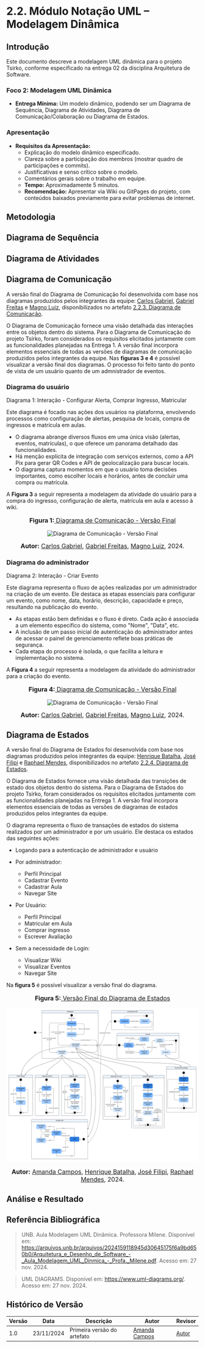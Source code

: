 # 2.2. Módulo Notação UML – Modelagem Dinâmica

## Introdução
Este documento descreve a modelagem UML dinâmica para o projeto Tsirko, conforme especificado na entrega 02 da disciplina Arquitetura de Software.

### Foco 2: Modelagem UML Dinâmica
- **Entrega Mínima:** Um modelo dinâmico, podendo ser um Diagrama de Sequência, Diagrama de Atividades, Diagrama de Comunicação/Colaboração ou Diagrama de Estados.

### Apresentação
- **Requisitos da Apresentação:**
    - Explicação do modelo dinâmico especificado.
    - Clareza sobre a participação dos membros (mostrar quadro de participações e commits).
    - Justificativas e senso crítico sobre o modelo.
    - Comentários gerais sobre o trabalho em equipe.
    - **Tempo:** Aproximadamente 5 minutos.
    - **Recomendação:** Apresentar via Wiki ou GitPages do projeto, com conteúdos baixados previamente para evitar problemas de internet.

## Metodologia

## Diagrama de Sequência

## Diagrama de Atividades

## Diagrama de Comunicação

A versão final do Diagrama de Comunicação foi desenvolvida com base nos diagramas produzidos pelos integrantes da equipe: [Carlos Gabriel](https://github.com/TheCarlosRamos), [Gabriel Freitas](https://github.com/gabrielfreitass1) e [Magno Luiz](https://github.com/magnluiz), disponibilizados no artefato [2.2.3. Diagrama de Comunicação](/Modelagem/2.2.3.DiagramaDeComunicacao.md).

O Diagrama de Comunicação fornece uma visão detalhada das interações entre os objetos dentro do sistema. Para o Diagrama de Comunicação do projeto Tsírko, foram considerados os requisitos elicitados juntamente com as funcionalidades planejadas na Entrega 1. A versão final incorpora elementos essenciais de todas as versões de diagramas de comunicação produzidos pelos integrantes da equipe. Nas **figuras 3 e 4** é possível visualizar a versão final dos diagramas.
O processo foi feito tanto do ponto de vista de um usuário quanto de um admnistrador de eventos.

### Diagrama do usuário
Diagrama 1: Interação - Configurar Alerta, Comprar Ingresso, Matricular

Este diagrama é focado nas ações dos usuários na plataforma, envolvendo processos como configuração de alertas, pesquisa de locais, compra de ingressos e matrícula em aulas.

- O diagrama abrange diversos fluxos em uma única visão (alertas, eventos, matrículas), o que oferece um panorama detalhado das funcionalidades.
- Há menção explícita de integração com serviços externos, como a API Pix para gerar QR Codes e API de geolocalização para buscar locais.
- O diagrama captura momentos em que o usuário toma decisões importantes, como escolher locais e horários, antes de concluir uma compra ou matrícula.

A **Figura 3** a seguir representa a modelagem da atividade do usuário para a compra do ingresso, configuração de  alerta, matrícula em aula e acesso à wiki.

<div align="center">
<font size="3"><p style="text-align: center"><b>Figura 1:</b><a href="https://drive.google.com/file/d/1gYy6B_yJ8mtfLwcaAP85ZO-f8Ennr_SJ/view?usp=sharing">  Diagrama de Comunicação - Versão Final</a></p></font>

![Diagrama de Comunicação - Versão Final](https://raw.githubusercontent.com/UnBArqDsw2024-2/2024.2_G9_Tsirko_Entrega_02/main/docs/assets/Carlos_Gabriel_DiagramaDeComunicacaoFinal1.png)

<font size="3"><p style="text-align: center"><b>Autor:</b> 
<a href="https://github.com/TheCarlosRamos">Carlos Gabriel</a>,
<a href="https://github.com/gabrielfreitass1">Gabriel Freitas</a>,
<a href="https://github.com/magnluiz">Magno Luiz</a>, 2024.</p></font> 
</div>


### Diagrama do administrador

Diagrama 2: Interação - Criar Evento

Este diagrama representa o fluxo de ações realizadas por um administrador na criação de um evento. Ele destaca as etapas essenciais para configurar um evento, como nome, data, horário, descrição, capacidade e preço, resultando na publicação do evento.

- As etapas estão bem definidas e o fluxo é direto. Cada ação é associada a um elemento específico do sistema, como "Nome", "Data", etc.
- A inclusão de um passo inicial de autenticação do administrador antes de acessar o painel de gerenciamento reflete boas práticas de segurança.
- Cada etapa do processo é isolada, o que facilita a leitura e implementação no sistema.

A **Figura 4** a seguir representa a modelagem da atividade do administrador para a criação do evento.

<div align="center">
<font size="3"><p style="text-align: center"><b>Figura 4:</b><a href="https://drive.google.com/file/d/1gYy6B_yJ8mtfLwcaAP85ZO-f8Ennr_SJ/view?usp=sharing"> Diagrama de Comunicação - Versão Final</a></p></font>

![Diagrama de Comunicação - Versão Final](https://raw.githubusercontent.com/UnBArqDsw2024-2/2024.2_G9_Tsirko_Entrega_02/main/docs/assets/Carlos_Gabriel_DiagramaDeComunicacaoFinal2.png)

<font size="3"><p style="text-align: center"><b>Autor:</b> 
<a href="https://github.com/TheCarlosRamos">Carlos Gabriel</a>,
<a href="https://github.com/gabrielfreitass1">Gabriel Freitas</a>,
<a href="https://github.com/magnluiz">Magno Luiz</a>, 2024.</p></font> 
</div>

## Diagrama de Estados

A versão final do Diagrama de Estados foi desenvolvida com base nos diagramas produzidos pelos integrantes da equipe: [Henrique Batalha](https://github.com/HeBatalha), [José Filipi](https://github.com/JoseFilipi) e [Raphael Mendes](https://github.com/Raphides), disponibilizados no artefato [2.2.4. Diagrama de Estados](/Modelagem/2.2.4.DiagramaDeEstados.md).

O Diagrama de Estados fornece uma visão detalhada das transições de estado dos objetos dentro do sistema. Para o Diagrama de Estados do projeto Tsírko, foram considerados os requisitos elicitados juntamente com as funcionalidades planejadas na Entrega 1. A versão final incorpora elementos essenciais de todas as versões de diagramas de estados produzidos pelos integrantes da equipe. 

O diagrama representa o fluxo de transações de estados do sistema realizados por um administrador e por um usuário. Ele destaca os estados das seguintes ações:

- Logando para a autenticação de administrador e usuário

- Por administrador:
    - Perfil Principal
    - Cadastrar Evento
    - Cadastrar Aula 
    - Navegar Site

- Por Usuário:
    - Perfil Principal
    - Matricular em Aula
    - Comprar ingresso
    - Escrever Avaliação

- Sem a necessidade de Login:
    - Visualizar Wiki
    - Visualizar Eventos
    - Navegar Site

Na **figura 5** é possível visualizar a versão final do diagrama.

<div align="center">
<font size="3"><p style="text-align: center"><b>Figura 5:</b><a href="https://admin.lucid.app/documents/embedded/5f4b3733-dd85-44ec-90a7-46e42a58fdff"> Versão Final do Diagrama de Estados</a></p></font>

![Diagrama de Estados](docs\assets\VersaoFinal_DiagramaDeEstados.png)

<font size="3"><p style="text-align: center"><b>Autor:</b> 
<a href="https://github.com/acamposs">Amanda Campos</a>, 
<a href="https://github.com/HeBatalha">Henrique Batalha</a>, 
<a href="https://github.com/JoseFilipi">José Filipi</a>,
<a href="https://github.com/Raphides">Raphael Mendes</a>, 2024.</p></font> 
</div>


## Análise e Resultado

## Referência Bibliográfica
> UNB. Aula Modelagem UML Dinâmica. Professora Milene. Disponível em: https://arquivos.unb.br/arquivos/2024159118945d30645175f6a9bd650b0/Arquitetura_e_Desenho_de_Software_-_Aula_Modelagem_UML_Dinmica_-_Profa._Milene.pdf. Acesso em: 27 nov. 2024.

> UML DIAGRAMS. Disponível em: https://www.uml-diagrams.org/. Acesso em: 27 nov. 2024.

## Histórico de Versão
| Versão | Data       | Descrição                                      | Autor               | Revisor               |
|--------|------------|------------------------------------------------|---------------------|-----------------------|
| 1.0    | 23/11/2024 | Primeira versão do artefato | [Amanda Campos](https://github.com/acamposs) | [Autor](https://github.com/autor) |
